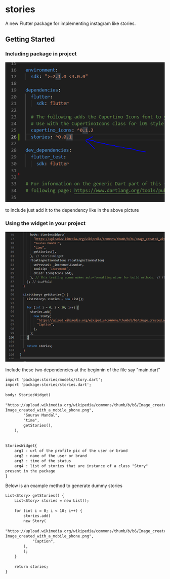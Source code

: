 # stories

A new Flutter package for implementing instagram like stories.

## Getting Started

### Including package in project

![Screenshot of dependency addition](https://raw.githubusercontent.com/sourav8256/stories_view/master/screenshots/includingDependency.PNG)

to include just add it to the dependency like in the above picture


### Using the widget in your project

![Screenshot of implementation](https://raw.githubusercontent.com/sourav8256/stories_view/master/screenshots/implementation.PNG)

Include these two dependencies at the beginnin of the file say "main.dart"

    import 'package:stories/models/story.dart';
    import 'package:stories/stories.dart';

    body: StoriesWidget(
            "https://upload.wikimedia.org/wikipedia/commons/thumb/b/b6/Image_created_with_a_mobile_phone.png/330px-Image_created_with_a_mobile_phone.png",
            "Sourav Mandal",
            "time",
            getStories(),
        ),


    StoriesWidget{
        arg1 : url of the profile pic of the user or brand
        arg2 : name of the user or brand
        arg3 : time of the status
        arg4 : list of stories that are instance of a class "Story" present in the package
    }


Below is an example method to generate dummy stories

    List<Story> getStories() {
        List<Story> stories = new List();

        for (int i = 0; i < 10; i++) {
            stories.add(
            new Story(
                "https://upload.wikimedia.org/wikipedia/commons/thumb/b/b6/Image_created_with_a_mobile_phone.png/330px-Image_created_with_a_mobile_phone.png",
                "Caption",
            ),
            );
        }

        return stories;
    }